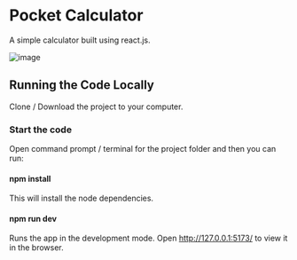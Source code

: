 # Pocket Calculator

A simple calculator built using react.js.

![image](https://github.com/johnnyd81/calculator/assets/95863021/5525888e-41fd-4bec-becd-e72e448ce18f)

## Running the Code Locally
Clone / Download the project to your computer.

### Start the code
Open command prompt / terminal for the project folder and then you can run:

#### npm install
This will install the node dependencies.

#### npm run dev
Runs the app in the development mode.
Open http://127.0.0.1:5173/ to view it in the browser.

